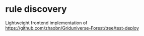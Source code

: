 # rule discovery

Lightweight frontend implementation of https://github.com/zhaobn/Griduniverse-Forest/tree/test-deploy
